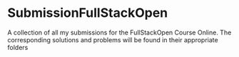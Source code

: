 # SubmissionFullStackOpen
A collection of all my submissions for the FullStackOpen Course Online.
The corresponding solutions and problems will be found in their appropriate folders
